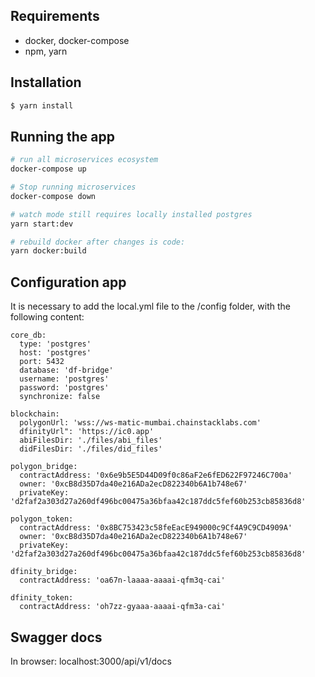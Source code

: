 ## Requirements

- docker, docker-compose
- npm, yarn

## Installation

```bash
$ yarn install
```

## Running the app

```bash
# run all microservices ecosystem
docker-compose up

# Stop running microservices
docker-compose down

# watch mode still requires locally installed postgres
yarn start:dev

# rebuild docker after changes is code:
yarn docker:build
```

## Configuration app



It is necessary to add the local.yml file to the /config folder, with the following content:

```
core_db:
  type: 'postgres'
  host: 'postgres'
  port: 5432
  database: 'df-bridge'
  username: 'postgres'
  password: 'postgres'
  synchronize: false

blockchain:
  polygonUrl: 'wss://ws-matic-mumbai.chainstacklabs.com'
  dfinityUrl": 'https://ic0.app'
  abiFilesDir: './files/abi_files'
  didFilesDir: './files/did_files'

polygon_bridge:
  contractAddress: '0x6e9b5E5D44D09f0c86aF2e6fED622F97246C700a'
  owner: '0xcB8d35D7da40e216ADa2ecD822340b6A1b748e67'
  privateKey: 'd2faf2a303d27a260df496bc00475a36bfaa42c187ddc5fef60b253cb85836d8'

polygon_token:
  contractAddress: '0x8BC753423c58feEacE949000c9Cf4A9C9CD4909A'
  owner: '0xcB8d35D7da40e216ADa2ecD822340b6A1b748e67'
  privateKey: 'd2faf2a303d27a260df496bc00475a36bfaa42c187ddc5fef60b253cb85836d8'

dfinity_bridge:
  contractAddress: 'oa67n-laaaa-aaaai-qfm3q-cai'

dfinity_token:
  contractAddress: 'oh7zz-gyaaa-aaaai-qfm3a-cai'
```

## Swagger docs

In browser: localhost:3000/api/v1/docs

